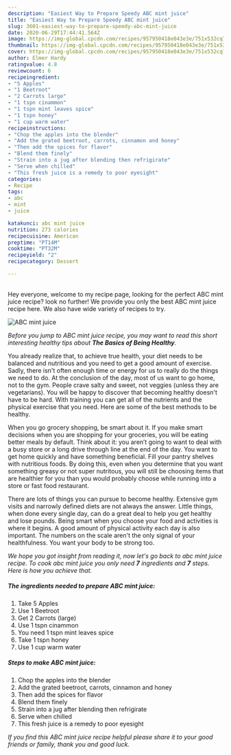 ```yaml
---
description: "Easiest Way to Prepare Speedy ABC mint juice"
title: "Easiest Way to Prepare Speedy ABC mint juice"
slug: 3601-easiest-way-to-prepare-speedy-abc-mint-juice
date: 2020-06-29T17:44:41.564Z
image: https://img-global.cpcdn.com/recipes/957950418e043e3e/751x532cq70/abc-mint-juice-recipe-main-photo.jpg
thumbnail: https://img-global.cpcdn.com/recipes/957950418e043e3e/751x532cq70/abc-mint-juice-recipe-main-photo.jpg
cover: https://img-global.cpcdn.com/recipes/957950418e043e3e/751x532cq70/abc-mint-juice-recipe-main-photo.jpg
author: Elmer Hardy
ratingvalue: 4.8
reviewcount: 6
recipeingredient:
- "5 Apples"
- "1 Beetroot"
- "2 Carrots large"
- "1 tspn cinammon"
- "1 tspn mint leaves spice"
- "1 tspn honey"
- "1 cup warm water"
recipeinstructions:
- "Chop the apples into the blender"
- "Add the grated beetroot, carrots, cinnamon and honey"
- "Then add the spices for flavor"
- "Blend them finely"
- "Strain into a jug after blending then refrigirate"
- "Serve when chilled"
- "This fresh juice is a remedy to poor eyesight"
categories:
- Recipe
tags:
- abc
- mint
- juice

katakunci: abc mint juice 
nutrition: 273 calories
recipecuisine: American
preptime: "PT14M"
cooktime: "PT32M"
recipeyield: "2"
recipecategory: Dessert

---
```

<br>
Hey everyone, welcome to my recipe page, looking for the perfect ABC mint juice recipe? look no further! We provide you only the best ABC mint juice recipe here. We also have wide variety of recipes to try.
<br>


![ABC mint juice](https://img-global.cpcdn.com/recipes/957950418e043e3e/751x532cq70/abc-mint-juice-recipe-main-photo.jpg)

<i>Before you jump to ABC mint juice recipe, you may want to read this short interesting healthy tips about <strong>The Basics of Being Healthy</strong>.</i>

You already realize that, to achieve true health, your diet needs to be balanced and nutritious and you need to get a good amount of exercise. Sadly, there isn't often enough time or energy for us to really do the things we need to do. At the conclusion of the day, most of us want to go home, not to the gym. People crave salty and sweet, not veggies (unless they are vegetarians). You will be happy to discover that becoming healthy doesn't have to be hard. With training you can get all of the nutrients and the physical exercise that you need. Here are some of the best methods to be healthy.

When you go grocery shopping, be smart about it. If you make smart decisions when you are shopping for your groceries, you will be eating better meals by default. Think about it: you aren’t going to want to deal with a busy store or a long drive through line at the end of the day. You want to get home quickly and have something beneficial. Fill your pantry shelves with nutritious foods. By doing this, even when you determine that you want something greasy or not super nutritous, you will still be choosing items that are healthier for you than you would probably choose while running into a store or fast food restaurant.

There are lots of things you can pursue to become healthy. Extensive gym visits and narrowly defined diets are not always the answer. Little things, when done every single day, can do a great deal to help you get healthy and lose pounds. Being smart when you choose your food and activities is where it begins. A good amount of physical activity each day is also important. The numbers on the scale aren't the only signal of your healthfulness. You want your body to be strong too. 


<i>We hope you got insight from reading it, now let's go back to abc mint juice recipe. To cook abc mint juice you only need <strong>7</strong> ingredients and <strong>7</strong> steps. Here is how you achieve that.
</i>

##### The ingredients needed to prepare ABC mint juice:

1. Take 5 Apples
1. Use 1 Beetroot
1. Get 2 Carrots (large)
1. Use 1 tspn cinammon
1. You need 1 tspn mint leaves spice
1. Take 1 tspn honey
1. Use 1 cup warm water


##### Steps to make ABC mint juice:

1. Chop the apples into the blender
1. Add the grated beetroot, carrots, cinnamon and honey
1. Then add the spices for flavor
1. Blend them finely
1. Strain into a jug after blending then refrigirate
1. Serve when chilled
1. This fresh juice is a remedy to poor eyesight


<i>If you find this ABC mint juice recipe helpful please share it to your good friends or family, thank you and good luck.</i>
